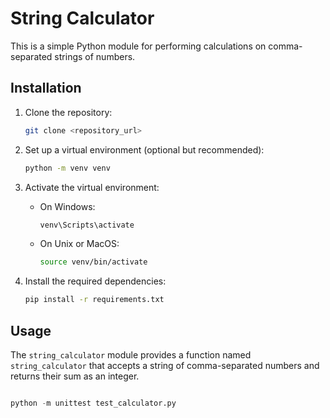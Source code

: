 # String Calculator

This is a simple Python module for performing calculations on comma-separated strings of numbers.

## Installation

1. Clone the repository:

    ```bash
    git clone <repository_url>
    ```

2. Set up a virtual environment (optional but recommended):

    ```bash
    python -m venv venv
    ```

3. Activate the virtual environment:

    - On Windows:

        ```bash
        venv\Scripts\activate
        ```

    - On Unix or MacOS:

        ```bash
        source venv/bin/activate
        ```

4. Install the required dependencies:

    ```bash
    pip install -r requirements.txt
    ```

## Usage

The `string_calculator` module provides a function named `string_calculator` that accepts a string of comma-separated numbers and returns their sum as an integer.

```python

python -m unittest test_calculator.py